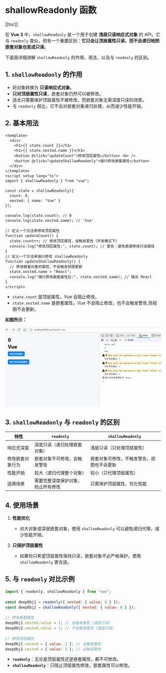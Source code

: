 # shallowReadonly 函数

[[toc]]

在 **Vue 3** 中，`shallowReadonly` 是一个用于创建 **浅层只读响应式对象** 的 API，它与 `readonly` 类似，但有一个重要区别：**它只会让顶层属性只读，而不会递归地把嵌套对象也变成只读**。

下面我详细讲解 `shallowReadonly` 的作用、用法，以及与 `readonly` 的区别。

## 1. `shallowReadonly` 的作用

- 将对象转换为 **只读响应式对象**。
- **只对顶层属性只读**，嵌套对象仍然可以被修改。
- 适合只需要保护顶层属性不被修改，而嵌套对象无需深度只读的场景。
- 与 `readonly` 相比，它不会对嵌套对象递归处理，从而减少性能开销。

## 2. 基本用法

```vue
<template>
  <div>
    <h1>{{ state.count }}</h1>
    <h1>{{ state.nested.name }}</h1>
    <button @click="updateCount">修改顶层属性</button> <br />
    <button @click="updateShallowReadonly">强行修改嵌套属性</button>
  </div>
</template>
<script setup lang="ts">
import { shallowReadonly } from "vue";

const state = shallowReadonly({
  count: 0,
  nested: { name: "Vue" }
});

console.log(state.count); // 0
console.log(state.nested.name); // 'Vue'

// 定义一个方法来修改顶层属性
function updateCount() {
  state.count++; // 修改顶层属性，会触发警告（开发模式下）
  console.log("修改顶层属性:", state.count); // 警告：避免直接修改只读属性
}
// 定义一个方法来强行修改 shallowReadonly
function updateShallowReadonly() {
  // 修改嵌套对象的属性，不会触发视图更新
  state.nested.name = "React";
  console.log("强行修改嵌套属性后:", state.nested.name); // 输出 React
}
</script>
```

- `state.count` 是顶层属性，Vue 会阻止修改。
- `state.nested.name` 是嵌套属性，Vue 不会阻止修改，也不会触发警告,但视图不会更新。

**如图所示：**

![shallowReadonly 示例](../images/shallowReadonly-1.gif)

## 3. `shallowReadonly` 与 `readonly` 的区别

| 特性             | `readonly`                         | `shallowReadonly`                          |
| ---------------- | ---------------------------------- | ------------------------------------------ |
| 响应式深度       | 深度只读（递归处理嵌套对象）       | 浅层只读（只处理顶层属性）                 |
| 修改嵌套对象行为 | 嵌套对象不可修改，会触发警告       | 嵌套对象可修改，不触发警告，视图也不会更新 |
| 性能开销         | 较大（递归代理整个对象）           | 较小（只代理顶层属性）                     |
| 适用场景         | 需要完整深度保护对象，防止所有修改 | 只需保护顶层属性，优化性能                 |

## 4. 使用场景

1. **性能优化**

   - 对大对象或深层嵌套对象，使用 `shallowReadonly` 可以避免递归代理，减少性能开销。

2. **只保护顶层属性**

   - 如果你只希望顶层属性保持只读，嵌套对象不必严格保护，使用 `shallowReadonly` 更合适。

## 5. 与 `readonly` 对比示例

```javascript
import { readonly, shallowReadonly } from "vue";

const deepObj1 = readonly({ nested: { value: 0 } });
const deepObj2 = shallowReadonly({ nested: { value: 0 } });

// 修改嵌套属性
deepObj1.nested.value = 1; // 会触发警告（深度只读）
deepObj2.nested.value = 1; // 不会触发警告（浅层只读）

// 修改顶层属性
deepObj1.nested = { value: 2 }; // 会触发警告
deepObj2.nested = { value: 2 }; // 会触发警告
```

- **`readonly`**：无论是顶层属性还是嵌套属性，都不可修改。
- **`shallowReadonly`**：只阻止顶层属性修改，嵌套属性可以修改。
